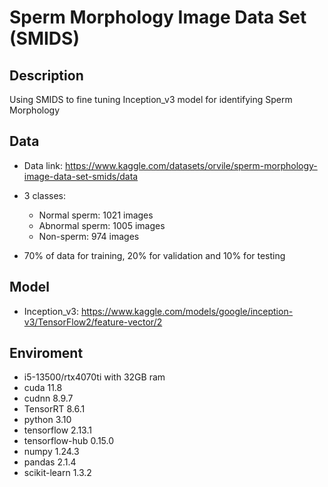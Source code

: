 # Sperm Morphology Image Data Set (SMIDS)

## Description 
  Using SMIDS to fine tuning Inception_v3 model for identifying Sperm Morphology

## Data
* Data link: https://www.kaggle.com/datasets/orvile/sperm-morphology-image-data-set-smids/data

* 3 classes:
    - Normal sperm: 1021 images
    - Abnormal sperm: 1005 images
    - Non-sperm: 974 images

* 70% of data for training, 20% for validation and 10% for testing

## Model
* Inception_v3: https://www.kaggle.com/models/google/inception-v3/TensorFlow2/feature-vector/2

## Enviroment
* i5-13500/rtx4070ti with 32GB ram
* cuda 11.8
* cudnn 8.9.7
* TensorRT 8.6.1
* python 3.10
* tensorflow 2.13.1
* tensorflow-hub 0.15.0
* numpy 1.24.3
* pandas 2.1.4
* scikit-learn 1.3.2
